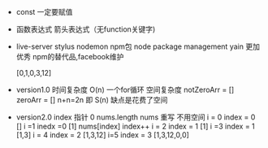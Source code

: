 -   const 一定要赋值
-   函数表达式 箭头表达式（无function关键字)
-   live-server stylus nodemon npm包 node package
    management
    yain 更加优秀 npm的替代品,facebook维护

    [0,1,0,3,12]
-   version1.0
    时间复杂度  O(n) 一个for循环
    空间复杂度 notZeroArr = [] zeroArr = [] n+n=2n 即  S(n)
    缺点是花费了空间

-   version2.0
    index 指针 0 nums.length
    nums 重写 不用空间
    i = 0  index = 0
    [] i =1 inedx =0
    [1] nums[index]  index++  i = 2  index = 1
    [1] i =3 index = 1
    [1,3] i = 4  index = 2
    [1,3,12] i=5  index = 3
    [1,3,12,0,0]

